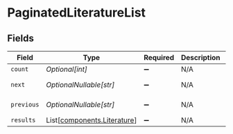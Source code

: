 # PaginatedLiteratureList


## Fields

| Field                                                                | Type                                                                 | Required                                                             | Description                                                          | Example                                                              |
| -------------------------------------------------------------------- | -------------------------------------------------------------------- | -------------------------------------------------------------------- | -------------------------------------------------------------------- | -------------------------------------------------------------------- |
| `count`                                                              | *Optional[int]*                                                      | :heavy_minus_sign:                                                   | N/A                                                                  | 123                                                                  |
| `next`                                                               | *OptionalNullable[str]*                                              | :heavy_minus_sign:                                                   | N/A                                                                  | http://api.example.org/accounts/?offset=400&limit=100                |
| `previous`                                                           | *OptionalNullable[str]*                                              | :heavy_minus_sign:                                                   | N/A                                                                  | http://api.example.org/accounts/?offset=200&limit=100                |
| `results`                                                            | List[[components.Literature](../../models/components/literature.md)] | :heavy_minus_sign:                                                   | N/A                                                                  |                                                                      |